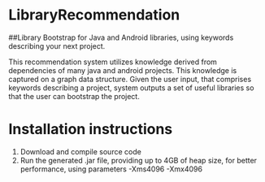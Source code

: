 # LibraryRecommendation

##Library Bootstrap for Java and Android libraries, using keywords describing your next project.

This recommendation system utilizes knowledge derived from dependencies of many java and android projects. 
This knowledge is captured on a graph data structure. Given the user input, that comprises keywords describing a project, 
system outputs a set of useful libraries so that the user can bootstrap the project.


# Installation instructions

1. Download and compile source code
2. Run the generated .jar file, providing up to 4GB of heap size, for better performance, using parameters -Xms4096 -Xmx4096
